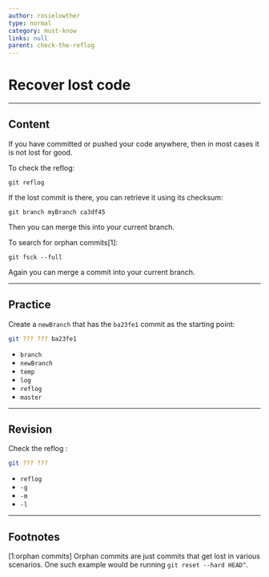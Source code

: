 ```yaml
---
author: rosielowther
type: normal
category: must-know
links: null
parent: check-the-reflog
---
```


# Recover lost code


---

## Content

If you have committed or pushed your code anywhere, then in most cases it is not lost for good.

To check the reflog:

```plain-text
git reflog
```

If the lost commit is there, you can retrieve it using its checksum:

```plain-text
git branch myBranch ca3df45
```

Then you can merge this into your current branch.

To search for orphan commits[1]:

```plain-text
git fsck --full
```

Again you can merge a commit into your current branch.


---

## Practice

Create a `newBranch` that has the `ba23fe1` commit as the starting point:

```bash
git ??? ??? ba23fe1
```

- `branch`
- `newBranch`
- `temp`
- `log`
- `reflog`
- `master`


---

## Revision

Check the reflog :

```bash
git ??? ???
```

- `reflog`
- `-g`
- `-m`
- `-l`


---

## Footnotes

[1:orphan commits]
Orphan commits are just commits that get lost in various scenarios. One such example would be running `git reset --hard HEAD^`.
